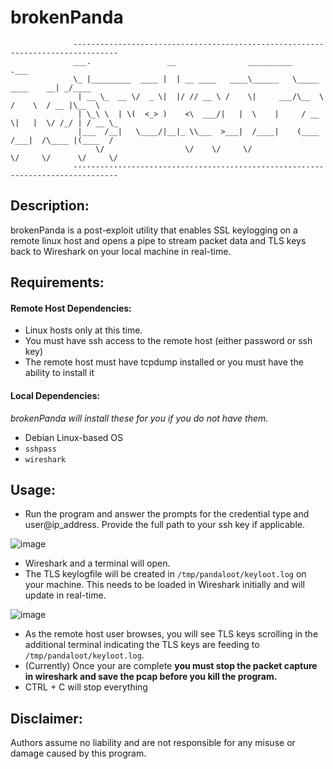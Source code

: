 # brokenPanda
```plaintext
              --------------------------------------------------------------------------------
              ___.                 __                __________                    .___       
              \_ |_________  ____ |  | __ ____   ____\______   \_____    ____    __| _/____   
               | __ \_  __ \/  _ \|  |/ // __ \ /    \|     ___/\__  \  /    \  / __ |\__  \  
               | \_\ \  | \(  <_> )    <\  ___/|   |  \    |     / __ \|   |  \/ /_/ | / __ \_
               |___  /__|   \____/|__|_ \\___  >___|  /____|    (____  /___|  /\____ |(____  /
                   \/                  \/    \/     \/               \/     \/      \/     \/ 
              --------------------------------------------------------------------------------
```
## Description:
brokenPanda is a post-exploit utility that enables SSL keylogging on a remote linux host and opens a pipe to 
stream packet data and TLS keys back to Wireshark on your local machine in real-time.

## Requirements:

#### Remote Host Dependencies:
- Linux hosts only at this time.
- You must have ssh access to the remote host (either password or ssh key)
- The remote host must have tcpdump installed or you must have the ability to install it

#### Local Dependencies:
*brokenPanda will install these for you if you do not have them.*
- Debian Linux-based OS
- `sshpass`
- `wireshark`

## Usage:
- Run the program and answer the prompts for the credential type and user@ip_address. Provide the full path to your ssh key if applicable.

![image](https://user-images.githubusercontent.com/92175742/202934439-e17bc465-0678-4983-9c25-d357dca70321.png)

- Wireshark and a terminal will open.
- The TLS keylogfile will be created in `/tmp/pandaloot/keyloot.log` on your machine. This needs to be loaded in Wireshark initially and will update in real-time.

![image](https://user-images.githubusercontent.com/92175742/202934248-2780eeeb-8cdd-4724-8167-1e5b8512e004.png)

-  As the remote host user browses, you will see TLS keys scrolling in the additional terminal indicating the TLS keys are feeding to `/tmp/pandaloot/keyloot.log`.
-  (Currently) Once your are complete **you must stop the packet capture in wireshark and save the pcap before you kill the program.**
-  CTRL + C will stop everything

## Disclaimer:

Authors assume no liability and are not responsible for any misuse or damage caused by this program.

